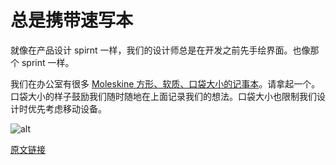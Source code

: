 # 总是携带速写本

就像在产品设计 spirnt 一样，我们的设计师总是在开发之前先手绘界面。也像那个 sprint 一样。

我们在办公室有很多 [Moleskine 方形、软质、口袋大小的记事本](http://www.amazon.com/Moleskine-Squared-Notebook-Cover-Pocket/dp/8883707125)。请拿起一个。口袋大小的样子鼓励我们随时随地在上面记录我们的想法。口袋大小也限制我们设计时优先考虑移动设备。

![alt](http://beantalk.net/static/upload/201610/miMKGUq8M5xZ79fBVCIMezdX.jpg)

[原文链接](https://thoughtbot.com/playbook/designing/always-carry-a-sketchbook)
